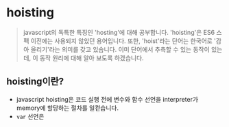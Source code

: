 # hoisting

> javascript의 독특한 특징인 'hosting'에 대해 공부합니다.
> 'hoisting'은 ES6 스펙 이전에는 사용되지 않았던 용어입니다.
> 또한, 'hoist'라는 단어는 한국어로 '감아 올리기'라는 의미를 갖고 있습니다.
> 이미 단어에서 추측할 수 있는 동작이 있는데, 이 동작 원리에 대해 알아 보도록 하겠습니다.

## hoisting이란?

- javascript hoisting은 코드 실행 전에 변수와 함수 선언을 interpreter가 memory에 할당하는 절차를 일컫습니다.
- `var` 선언은
